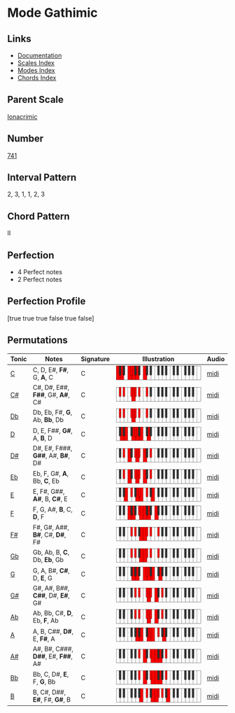 # Mode Gathimic

## Links

- [Documentation](index.md)
- [Scales Index](Scales.md)
- [Modes Index](Modes.md)
- [Chords Index](Chords.md)

## Parent Scale

[Ionacrimic](ScaleIonacrimic.md)

## Number

[741](https://ianring.com/musictheory/scales/741)

## Interval Pattern

2, 3, 1, 1, 2, 3

## Chord Pattern

II

## Perfection

- 4 Perfect notes
- 2 Perfect notes

## Perfection Profile

[true true true false true false]

## Permutations

| Tonic | Notes | Signature | Illustration | Audio |
|-------|-------|-----------|--------------|-------|
| [C](ModeCNaturalGathimic.md) | C, D, E#, **F#**, G, **A**, C | C | ![CNaturalGathimic](ModeCNaturalGathimic.png) | [midi](https://github.com/edipermadi/music/blob/main/docs/ModeCNaturalGathimic.mid?raw=true) |
| [C#](ModeCSharpGathimic.md) | C#, D#, E##, **F##**, G#, **A#**, C# | C | ![CSharpGathimic](ModeCSharpGathimic.png) | [midi](https://github.com/edipermadi/music/blob/main/docs/ModeCSharpGathimic.mid?raw=true) |
| [Db](ModeDFlatGathimic.md) | Db, Eb, F#, **G**, Ab, **Bb**, Db | C | ![DFlatGathimic](ModeDFlatGathimic.png) | [midi](https://github.com/edipermadi/music/blob/main/docs/ModeDFlatGathimic.mid?raw=true) |
| [D](ModeDNaturalGathimic.md) | D, E, F##, **G#**, A, **B**, D | C | ![DNaturalGathimic](ModeDNaturalGathimic.png) | [midi](https://github.com/edipermadi/music/blob/main/docs/ModeDNaturalGathimic.mid?raw=true) |
| [D#](ModeDSharpGathimic.md) | D#, E#, F###, **G##**, A#, **B#**, D# | C | ![DSharpGathimic](ModeDSharpGathimic.png) | [midi](https://github.com/edipermadi/music/blob/main/docs/ModeDSharpGathimic.mid?raw=true) |
| [Eb](ModeEFlatGathimic.md) | Eb, F, G#, **A**, Bb, **C**, Eb | C | ![EFlatGathimic](ModeEFlatGathimic.png) | [midi](https://github.com/edipermadi/music/blob/main/docs/ModeEFlatGathimic.mid?raw=true) |
| [E](ModeENaturalGathimic.md) | E, F#, G##, **A#**, B, **C#**, E | C | ![ENaturalGathimic](ModeENaturalGathimic.png) | [midi](https://github.com/edipermadi/music/blob/main/docs/ModeENaturalGathimic.mid?raw=true) |
| [F](ModeFNaturalGathimic.md) | F, G, A#, **B**, C, **D**, F | C | ![FNaturalGathimic](ModeFNaturalGathimic.png) | [midi](https://github.com/edipermadi/music/blob/main/docs/ModeFNaturalGathimic.mid?raw=true) |
| [F#](ModeFSharpGathimic.md) | F#, G#, A##, **B#**, C#, **D#**, F# | C | ![FSharpGathimic](ModeFSharpGathimic.png) | [midi](https://github.com/edipermadi/music/blob/main/docs/ModeFSharpGathimic.mid?raw=true) |
| [Gb](ModeGFlatGathimic.md) | Gb, Ab, B, **C**, Db, **Eb**, Gb | C | ![GFlatGathimic](ModeGFlatGathimic.png) | [midi](https://github.com/edipermadi/music/blob/main/docs/ModeGFlatGathimic.mid?raw=true) |
| [G](ModeGNaturalGathimic.md) | G, A, B#, **C#**, D, **E**, G | C | ![GNaturalGathimic](ModeGNaturalGathimic.png) | [midi](https://github.com/edipermadi/music/blob/main/docs/ModeGNaturalGathimic.mid?raw=true) |
| [G#](ModeGSharpGathimic.md) | G#, A#, B##, **C##**, D#, **E#**, G# | C | ![GSharpGathimic](ModeGSharpGathimic.png) | [midi](https://github.com/edipermadi/music/blob/main/docs/ModeGSharpGathimic.mid?raw=true) |
| [Ab](ModeAFlatGathimic.md) | Ab, Bb, C#, **D**, Eb, **F**, Ab | C | ![AFlatGathimic](ModeAFlatGathimic.png) | [midi](https://github.com/edipermadi/music/blob/main/docs/ModeAFlatGathimic.mid?raw=true) |
| [A](ModeANaturalGathimic.md) | A, B, C##, **D#**, E, **F#**, A | C | ![ANaturalGathimic](ModeANaturalGathimic.png) | [midi](https://github.com/edipermadi/music/blob/main/docs/ModeANaturalGathimic.mid?raw=true) |
| [A#](ModeASharpGathimic.md) | A#, B#, C###, **D##**, E#, **F##**, A# | C | ![ASharpGathimic](ModeASharpGathimic.png) | [midi](https://github.com/edipermadi/music/blob/main/docs/ModeASharpGathimic.mid?raw=true) |
| [Bb](ModeBFlatGathimic.md) | Bb, C, D#, **E**, F, **G**, Bb | C | ![BFlatGathimic](ModeBFlatGathimic.png) | [midi](https://github.com/edipermadi/music/blob/main/docs/ModeBFlatGathimic.mid?raw=true) |
| [B](ModeBNaturalGathimic.md) | B, C#, D##, **E#**, F#, **G#**, B | C | ![BNaturalGathimic](ModeBNaturalGathimic.png) | [midi](https://github.com/edipermadi/music/blob/main/docs/ModeBNaturalGathimic.mid?raw=true) |
